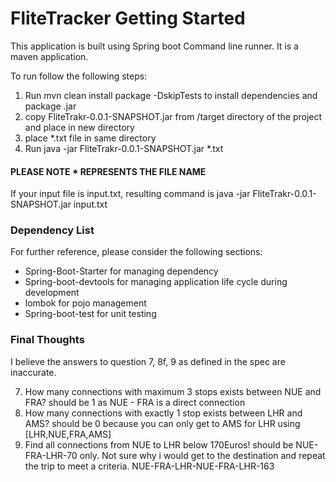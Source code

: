 # FliteTracker Getting Started 

This application is built using Spring boot Command line runner. 
It is a maven application.

To run follow the following steps:
1) Run mvn clean install package -DskipTests to install dependencies and package .jar
2) copy FliteTrakr-0.0.1-SNAPSHOT.jar from /target directory of the project and place in new directory
3) place *.txt file in same directory
4) Run  java -jar FliteTrakr-0.0.1-SNAPSHOT.jar *.txt 

#### PLEASE NOTE * REPRESENTS THE FILE NAME
If your input file is input.txt, resulting command is  java -jar FliteTrakr-0.0.1-SNAPSHOT.jar input.txt

### Dependency List
For further reference, please consider the following sections:

* Spring-Boot-Starter for managing dependency
* Spring-boot-devtools for managing application life cycle during development
* lombok for pojo management
* Spring-boot-test for unit testing

### Final Thoughts
 I believe the answers to question 7, 8f, 9 as defined in the spec are inaccurate.

7) How many connections with maximum 3 stops exists between NUE and FRA? should be 1 as NUE - FRA is a direct connection
8) How many connections with exactly 1 stop exists between LHR and AMS? should be 0 because you can only get to AMS for LHR using [LHR,NUE,FRA,AMS]
9) Find all connections from NUE to LHR below 170Euros! should be NUE-FRA-LHR-70 only. Not sure why i would get to the destination and repeat the trip to meet a criteria. NUE-FRA-LHR-NUE-FRA-LHR-163
